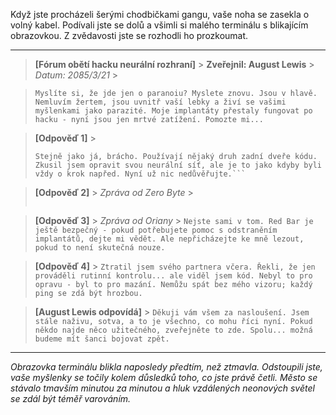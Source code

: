 Když jste procházeli šerými chodbičkami gangu, vaše noha se zasekla o volný kabel. Podívali jste se dolů a všimli si malého terminálu s blikajícím obrazovkou. Z zvědavosti jste se rozhodli ho prozkoumat.

---

> **[Fórum obětí hacku neurální rozhraní]** >
> **Zveřejnil: August Lewis** >
> _Datum: 2085/3/21_ >

> `Myslíte si, že jde jen o paranoiu? Myslete znovu. Jsou v hlavě. Nemluvím žertem, jsou uvnitř vaší lebky a živí se vašimi myšlenkami jako parazité. Moje implantáty přestaly fungovat po hacku - nyní jsou jen mrtvé zatížení. Pomozte mi...`

> **[Odpověď 1]** >
>
> ````*Jméno vymazáno pro bezpečnost.*   >
> Stejně jako já, brácho. Používají nějaký druh zadní dveře kódu. Zkusil jsem opravit svou neurální síť, ale je to jako kdyby byli vždy o krok napřed. Nyní už nic nedůvěřujte.```
> ````

> **[Odpověď 2]** >
> _Zpráva od Zero Byte_ >
>
> ```Jsme všichni figurky ve jejich hře, ne? Neurální rozhraní je jen začátek. Chtějí, abychom se spoléhali na jejich systémy, ale důvěra je luxus, který nám nemohou dovolit. Buďte bdělí a zašifrujte své myšlenky - použijte jednorázové implantáty, pokud můžete.*   >
>
> ```

> **[Odpověď 3]** >
> _Zpráva od Oriany_ >
> `Nejste sami v tom. Red Bar je ještě bezpečný - pokud potřebujete pomoc s odstraněním implantátů, dejte mi vědět. Ale nepřicházejte ke mně lezout, pokud to není skutečná nouze.`

> **[Odpověď 4]** >
> `Ztratil jsem svého partnera včera. Řekli, že jen prováděli rutinní kontrolu... ale viděl jsem kód. Nebyl to pro opravu - byl to pro mazání. Nemůžu spát bez mého vizoru; každý ping se zdá být hrozbou.`

> **[August Lewis odpovídá]** >
> `Děkuji vám všem za nasloušení. Jsem stále naživu, sotva, a to je všechno, co mohu říci nyní. Pokud někdo najde něco užitečného, zveřejněte to zde. Spolu... možná budeme mít šanci bojovat zpět.`

---

_Obrazovka terminálu blikla naposledy předtím, než ztmavla. Odstoupili jste, vaše myšlenky se točily kolem důsledků toho, co jste právě četli. Město se stávalo tmavším minutou za minutou a hluk vzdálených neonových světel se zdál být téměř varováním._
